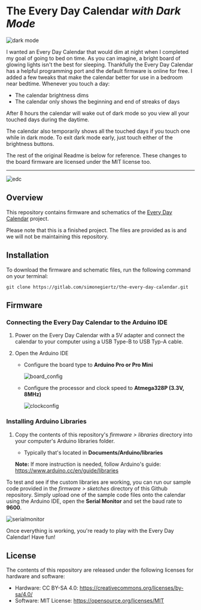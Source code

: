 # The Every Day Calendar _with Dark Mode_

![dark mode](/images/dark_mode.gif)


I wanted an Every Day Calendar that would dim at night when I completed my goal of going to bed on time. As you can imagine, a bright board of glowing lights isn't the best for sleeping. Thankfully the Every Day Calendar has a helpful programming port and the default firmware is online for free. I added a few tweaks that make the calendar better for use in a bedroom near bedtime. Whenever you touch a day:

- The calendar brightness dims
- The calendar only shows the beginning and end of streaks of days

After 8 hours the calendar will wake out of dark mode so you view all your touched days during the daytime. 

The calendar also temporarily shows all the touched days if you touch one while in dark mode. To exit dark mode early, just touch either of the brightness buttons.

The rest of the original Readme is below for reference. These changes to the board firmware are licensed under the MIT license too.

---

![edc](/images/edc.gif)
## Overview

This repository contains firmware and schematics of the [Every Day Calendar](https://www.kickstarter.com/projects/simonegiertz/the-every-day-calendar) project.

Please note that this is a finished project. The files are provided as is and we will not be maintaining this repository.


## Installation

To download the firmware and schematic files, run the following command on your terminal:


    git clone https://gitlab.com/simonegiertz/the-every-day-calendar.git
## Firmware

### Connecting the Every Day Calendar to the Arduino IDE

1. Power on the Every Day Calendar with a 5V adapter and connect the calendar to your computer using a USB Type-B to USB Typ-A cable.

2. Open the Arduino IDE

   - Configure the board type to **Arduino Pro or Pro Mini**

     ![board_config](/images/board_config.png)

   - Configure the processor and clock speed to **Atmega328P (3.3V, 8MHz)**

     ![clockconfig](/images/clockconfig.png)

### Installing Arduino Libraries

1. Copy the contents of this repository's *firmware > libraries* directory into your computer's Arduino libraries folder.
   
   - Typically that's located in **Documents/Arduino/libraries**
   
   **Note:** If more instruction is needed, follow Arduino's guide: https://www.arduino.cc/en/guide/libraries

To test and see if the custom libraries are working, you can run our sample code provided in the *firmware > sketches* directory of this Github repository. Simply upload one of the sample code files onto the calendar using the Arduino IDE, open the **Serial Monitor** and set the baud rate to **9600**.

![serialmonitor](/images/serialmonitor.png)

Once everything is working, you're ready to play with the Every Day Calendar! Have fun!

## License

The contents of this repository are released under the following licenses for hardware and software:

- Hardware: CC BY-SA 4.0: https://creativecommons.org/licenses/by-sa/4.0/
- Software: MIT License: https://opensource.org/licenses/MIT

